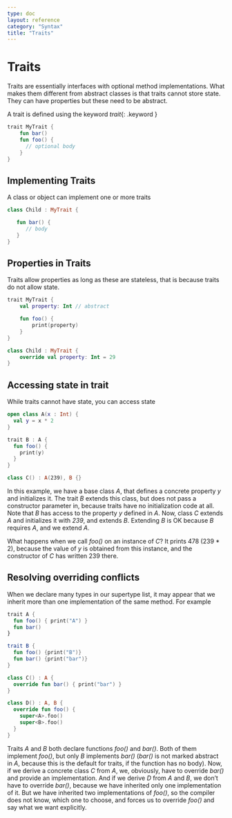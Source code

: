```yaml
---
type: doc
layout: reference
category: "Syntax"
title: "Traits"
---
```


# Traits

Traits are essentially interfaces with optional method implementations. What makes them different from abstract classes is that traits
cannot store state. They can have properties but these need to be abstract.

A trait is defined using the keyword *trait*{: .keyword }

``` kotlin
trait MyTrait {
    fun bar()
    fun foo() {
      // optional body
    }
}
```

## Implementing Traits

A class or object can implement one or more traits

``` kotlin
class Child : MyTrait {

   fun bar() {
      // body
   }
}
```

## Properties in Traits

Traits allow properties as long as these are stateless, that is because traits do not allow state.

``` kotlin
trait MyTrait {
    val property: Int // abstract

    fun foo() {
        print(property)
    }
}

class Child : MyTrait {
    override val property: Int = 29
}
```

## Accessing state in trait

While traits cannot have state, you can access state

``` kotlin
open class A(x : Int) {
  val y = x * 2
}

trait B : A {
  fun foo() {
    print(y)
  }
}

class C() : A(239), B {}
```

In this example, we have a base class *A*, that defines a concrete property *y* and initializes it.
The trait *B* extends this class, but does not pass a constructor parameter in, because traits have no initialization code at all.
Note that *B* has access to the property *y* defined in *A*. Now, class *C* extends *A* and initializes it with *239*, and extends *B*.
Extending *B* is OK because *B* requires *A*, and we extend *A*.

What happens when we call *foo()* on an instance of *C*?
It prints 478 (239 * 2), because the value of *y* is obtained from this instance, and the constructor of *C* has written 239 there.

## Resolving overriding conflicts

When we declare many types in our supertype list, it may appear that we inherit more than one implementation of the same method. For example

``` kotlin
trait A {
  fun foo() { print("A") }
  fun bar()
}

trait B {
  fun foo() {print("B")}
  fun bar() {print("bar")}
}

class C() : A {
  override fun bar() { print("bar") }
}

class D() : A, B {
  override fun foo() {
    super<A>.foo()
    super<B>.foo()
  }
}
```

Traits *A* and *B* both declare functions *foo()* and *bar()*. Both of them implement *foo()*, but only *B* implements *bar()* (*bar()* is not marked abstract in *A*,
because this is the default for traits, if the function has no body). Now, if we derive a concrete class *C* from *A*, we, obviously, have to override *bar()* and provide
an implementation. And if we derive *D* from *A* and *B*, we don’t have to override *bar()*, because we have inherited only one implementation of it.
But we have inherited two implementations of *foo()*, so the compiler does not know, which one to choose, and forces us to override *foo()* and say what we want explicitly.
